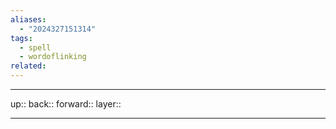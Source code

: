 ```yaml
---
aliases:
  - "2024327151314"
tags:
  - spell
  - wordoflinking
related:
---
```




***

up:: 
back:: 
forward:: 
layer:: 

***
